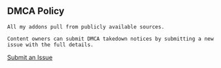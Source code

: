 ## DMCA Policy

```
All my addons pull from publicly available sources. 

Content owners can submit DMCA takedown notices by submitting a new issue with the full details. 
```
[Submit an Issue](https://github.com/mhancoc7/kodi-addons/issues)

